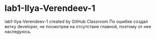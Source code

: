 # lab1-Ilya-Verendeev-1
lab1-Ilya-Verendeev-1 created by GitHub Classroom
По ошибке создал ветку developer, не посмотрев на отсутствие главной, поэтому от нее наследуюсь.
